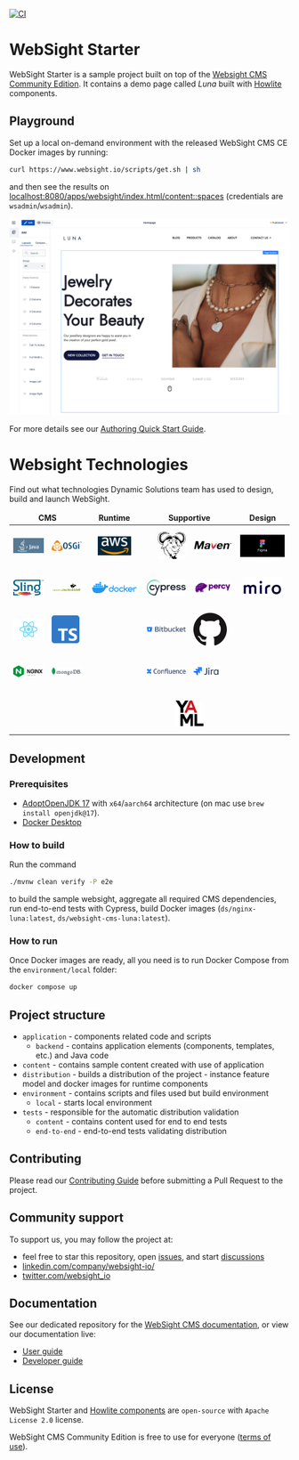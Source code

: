 [![CI](https://github.com/websight-io/starter/actions/workflows/ci.yml/badge.svg?branch=main)](https://github.com/websight-io/starter/actions/workflows/ci.yml)

# WebSight Starter

WebSight Starter is a sample project built on top of the [Websight CMS Community Edition](https://www.websight.io/). It contains a demo page called _Luna_ built with [Howlite](https://github.com/websight-io/howlite) components.

## Playground

Set up a local on-demand environment with the released WebSight CMS CE Docker images by running:

```bash
curl https://www.websight.io/scripts/get.sh | sh
```

and then see the results on [localhost:8080/apps/websight/index.html/content::spaces](http://localhost:8080/apps/websight/index.html/content::spaces) (credentials are `wsadmin`/`wsadmin`).

![Luna screenshot](/assets/luna-screenshot.png "Luna screenshot")

For more details see our [Authoring Quick Start Guide](https://www.websight.io/docs/quick-start/).


# Websight Technologies

Find out what technologies Dynamic Solutions team has used to design, build and launch WebSight.

<table>
     <style>
     table {
        border-collapse: collapse;
     }
     table, th, td {
        border: 0px;
     }
     </style>
     <tr>
     <thead>
        <tr>
            <th colspan="2" style='width: 320px'><center>CMS</center></th>
            <th style='width: 160px'><center>Runtime</center></th>
            <th colspan="2" style='width: 320px'><center>Supportive</center></th>
            <th style='width: 160px'><center>Design</center></th>
        </tr>
    </thead>
    <tbody>
            <td width="100" height="70"><a href="https://www.java.com"><img src="/assets/technologies/java-logo.png" alt="Java" style="width:80px;" align="right"/></a></td>
            <td width="100" height="70"><a href="https://felix.apache.org"><img src="/assets/technologies/osgi-logo.png" alt="OSGi" style="width:90px;" align="left" /></a></td>
            <td width="100" height="70"><center><a href="https://aws.amazon.com"><img src="/assets/technologies/aws-logo.png" alt="AWS" style="width:60px;" align="center" /></a></center></td>
            <td width="100" height="70"><a href="https://www.gnu.org/software/bash"><img src="/assets/technologies/bash-logo.png" alt="Bash" style="width:50px;" align="right" /></a></td>
            <td width="100" height="70"><a href="https://maven.apache.org"><img src="/assets/technologies/maven-logo.png" alt="Maven" style="width:70px;" align="left" /></a></td>
            <td width="100" height="70"><center><a href="https://www.figma.com"><img src="/assets/technologies/figma-logo.png" alt="Figma" style="width:80px;" align="center" /></center></a></td>
        </tr>
        <tr>
            <td width="100" height="70"><a href="https://sling.apache.org"><img src="/assets/technologies/sling-logo.png" alt="Apache Sling" style="width:70px;" align="right" /></a></td>
            <td width="100" height="70"><a href="https://https://jackrabbit.apache.org"><img src="/assets/technologies/apachejackrabbit-logo.gif" alt="Apache Jackrabbit" style="width:90px;" align="left" /></a></td>
            <td width="100" height="70"><center><a href="https://www.docker.com"><img src="/assets/technologies/docker-logo.png" alt="Docker" style="width:80px;" align="center"/></center></a></td>
            <td width="100" height="70"><a href="https://www.cypress.io"><img src="/assets/technologies/cypress-logo.png" alt="Cypress" style="width:70px;" align="right" /></a></td>
            <td width="100" height="70"><a href="https://www.percy.io"><img src="/assets/technologies/percy-logo.png" alt="Percy.io" style="width:90px;" align="left" /></a></td>
            <td width="100" height="70"><center><a href="https://miro.com"><img src="/assets/technologies/miro-logo.png" alt="Miro" style="width:70px;" align="center"/></center></a></td>
        </tr>
        <tr>
            <td width="100" height="70"><a href="https://reactjs.org"><img src="/assets/technologies/react-logo.png" alt="ReactJS" style="width:90px;" align="right" /></a></td>
            <td width="100" height="70"><a href="https://www.typescriptlang.org"><img src="/assets/technologies/typescript-logo.png" alt="TypeScript" style="width:50px;" align="left" /></a></td>
            <td width="100" height="70"></td>
            <td width="100" height="70"><a href="https://bitbucket.org/product/features/pipelines"><img src="/assets/technologies/bitbucket-logo.png" alt="Bitbucket" style="width:90px;" align="right" /></a></td>
            <td width="100" height="70"><a href="https://github.com/features/actions"><img src="/assets/technologies/github-logo.png" alt="Github Actions" style="width:60px;" align="left" /></a></td>
            <td width="100" height="70"></td>
        </tr>
        <tr>
            <td width="100" height="70"><a href="https://www.nginx.com"><img src="/assets/technologies/nginx-logo.png" alt="nginx" style="width:80px;" align="right" /></a></td>
            <td width="100" height="70"><a href="https://www.mongodb.com"><img src="/assets/technologies/mongodb-logo.png" alt="MongoDB" style="width:90px;" align="left" /></a></td>
            <td width="100" height="70"></td>
            <td width="100" height="70"><a href="https://www.atlassian.com/software/confluence"><img src="/assets/technologies/confluence-logo.png" alt="Confluence" style="width:100px;" align="right" /></a></td>
            <td width="100" height="70"><a href="https://www.atlassian.com/software/jira"><img src="/assets/technologies/jira-logo.png" alt="Jira" style="width:45px;" align="left"/></a></td>
            <td width="100" height="70"></td>
        </tr>
        <tr>
            <td width="100" height="70"></td>
            <td width="100" height="70"></td>
            <td width="100" height="70"></td>
            <td colspan="2" width="100" height="70"><center><a href="https://yaml.org"><img src="/assets/technologies/yaml-logo.png" alt="YAML" style="width:50px;" align="center" /></a></center></td>
            <td width="100" height="70"></td>
        </tr>
        </style>
    </tbody>
</table>


## Development

### Prerequisites

- [AdoptOpenJDK 17](https://adoptium.net/) with `x64`/`aarch64` architecture (on mac use `brew install openjdk@17`).
- [Docker Desktop](https://www.docker.com/products/docker-desktop/)

### How to build

Run the command

```bash
./mvnw clean verify -P e2e
```

to build the sample websight, aggregate all required CMS dependencies, run end-to-end tests with Cypress, build Docker images (`ds/nginx-luna:latest`, `ds/websight-cms-luna:latest`).

### How to run

Once Docker images are ready, all you need is to run Docker Compose from the `environment/local` folder:

```bash
docker compose up
```

## Project structure

- `application` - components related code and scripts
    - `backend` - contains application elements (components, templates, etc.) and Java code
- `content` - contains sample content created with use of application
- `distribution` - builds a distribution of the project - instance feature model and docker images for runtime components
- `environment` - contains scripts and files used but build environment
    - `local` - starts local environment
- `tests` - responsible for the automatic distribution validation
    - `content` - contains content used for end to end tests
    - `end-to-end` - end-to-end tests validating distribution

## Contributing
Please read our [Contributing Guide](./CONTRIBUTING.md) before submitting a Pull Request to the project.

## Community support

To support us, you may follow the project at:

* feel free to star this repository, open [issues](https://github.com/websight-io/starter/issues), and start [discussions](https://github.com/websight-io/starter/discussions)
* [linkedin.com/company/websight-io/](https://www.linkedin.com/company/websight-io/)
* [twitter.com/websight_io](https://twitter.com/websight_io)

## Documentation
See our dedicated repository for the [WebSight CMS documentation](https://github.com/websight-io/docs), or view our documentation live:

- [User guide](https://www.websight.io/docs/quick-start/)
- [Developer guide](https://www.websight.io/docs/developers/quick-start/)

## License

WebSight Starter and [Howlite components](https://github.com/websight-io/howlite) are `open-source` with `Apache License 2.0` license.

WebSight CMS Community Edition is free to use for everyone ([terms of use](https://www.websight.io/terms-of-use/)).
